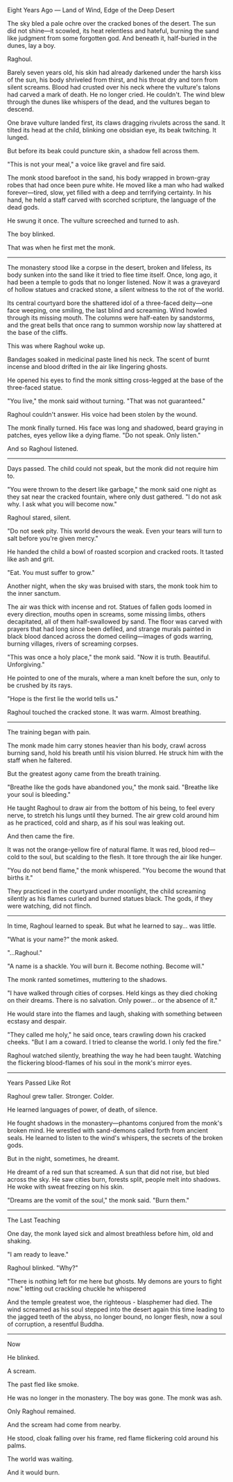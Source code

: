 Eight Years Ago — Land of Wind, Edge of the Deep Desert

The sky bled a pale ochre over the cracked bones of the desert. The sun did not shine—it scowled, its heat relentless and hateful, burning the sand like judgment from some forgotten god. And beneath it, half-buried in the dunes, lay a boy.

Raghoul.

Barely seven years old, his skin had already darkened under the harsh kiss of the sun, his body shriveled from thirst, and his throat dry and torn from silent screams. Blood had crusted over his neck where the vulture's talons had carved a mark of death. He no longer cried. He couldn't. The wind blew through the dunes like whispers of the dead, and the vultures began to descend.

One brave vulture landed first, its claws dragging rivulets across the sand. It tilted its head at the child, blinking one obsidian eye, its beak twitching. It lunged.

But before its beak could puncture skin, a shadow fell across them.

"This is not your meal," a voice like gravel and fire said.

The monk stood barefoot in the sand, his body wrapped in brown-gray robes that had once been pure white. He moved like a man who had walked forever—tired, slow, yet filled with a deep and terrifying certainty. In his hand, he held a staff carved with scorched scripture, the language of the dead gods.

He swung it once. The vulture screeched and turned to ash.

The boy blinked.

That was when he first met the monk.

---

The monastery stood like a corpse in the desert, broken and lifeless, its body sunken into the sand like it tried to flee time itself. Once, long ago, it had been a temple to gods that no longer listened. Now it was a graveyard of hollow statues and cracked stone, a silent witness to the rot of the world.

Its central courtyard bore the shattered idol of a three-faced deity—one face weeping, one smiling, the last blind and screaming. Wind howled through its missing mouth. The columns were half-eaten by sandstorms, and the great bells that once rang to summon worship now lay shattered at the base of the cliffs.

This was where Raghoul woke up.

Bandages soaked in medicinal paste lined his neck. The scent of burnt incense and blood drifted in the air like lingering ghosts.

He opened his eyes to find the monk sitting cross-legged at the base of the three-faced statue.

"You live," the monk said without turning. "That was not guaranteed."

Raghoul couldn't answer. His voice had been stolen by the wound.

The monk finally turned. His face was long and shadowed, beard graying in patches, eyes yellow like a dying flame. "Do not speak. Only listen."

And so Raghoul listened.

---
Days passed. The child could not speak, but the monk did not require him to.

"You were thrown to the desert like garbage," the monk said one night as they sat near the cracked fountain, where only dust gathered. "I do not ask why. I ask what you will become now."

Raghoul stared, silent.

"Do not seek pity. This world devours the weak. Even your tears will turn to salt before you're given mercy."

He handed the child a bowl of roasted scorpion and cracked roots. It tasted like ash and grit.

"Eat. You must suffer to grow."

Another night, when the sky was bruised with stars, the monk took him to the inner sanctum.

The air was thick with incense and rot. Statues of fallen gods loomed in every direction, mouths open in screams, some missing limbs, others decapitated, all of them half-swallowed by sand. The floor was carved with prayers that had long since been defiled, and strange murals painted in black blood danced across the domed ceiling—images of gods warring, burning villages, rivers of screaming corpses.

"This was once a holy place," the monk said. "Now it is truth. Beautiful. Unforgiving."

He pointed to one of the murals, where a man knelt before the sun, only to be crushed by its rays.

"Hope is the first lie the world tells us."

Raghoul touched the cracked stone. It was warm. Almost breathing.


---

The training began with pain.

The monk made him carry stones heavier than his body, crawl across burning sand, hold his breath until his vision blurred. He struck him with the staff when he faltered.

But the greatest agony came from the breath training.

"Breathe like the gods have abandoned you," the monk said. "Breathe like your soul is bleeding."

He taught Raghoul to draw air from the bottom of his being, to feel every nerve, to stretch his lungs until they burned. The air grew cold around him as he practiced, cold and sharp, as if his soul was leaking out.

And then came the fire.

It was not the orange-yellow fire of natural flame. It was red, blood red—cold to the soul, but scalding to the flesh. It tore through the air like hunger.

"You do not bend flame," the monk whispered. "You become the wound that births it."

They practiced in the courtyard under moonlight, the child screaming silently as his flames curled and burned statues black. The gods, if they were watching, did not flinch.

---
In time, Raghoul learned to speak. But what he learned to say… was little.

"What is your name?" the monk asked.

"…Raghoul."

"A name is a shackle. You will burn it. Become nothing. Become will."

The monk ranted sometimes, muttering to the shadows.

"I have walked through cities of corpses. Held kings as they died choking on their dreams. There is no salvation. Only power… or the absence of it."

He would stare into the flames and laugh, shaking with something between ecstasy and despair.

"They called me holy," he said once, tears crawling down his cracked cheeks. "But I am a coward. I tried to cleanse the world. I only fed the fire."

Raghoul watched silently, breathing the way he had been taught. Watching the flickering blood-flames of his soul in the monk's mirror eyes.


---

Years Passed Like Rot

Raghoul grew taller. Stronger. Colder.

He learned languages of power, of death, of silence.

He fought shadows in the monastery—phantoms conjured from the monk's broken mind. He wrestled with sand-demons called forth from ancient seals. He learned to listen to the wind's whispers, the secrets of the broken gods.

But in the night, sometimes, he dreamt.

He dreamt of a red sun that screamed. A sun that did not rise, but bled across the sky. He saw cities burn, forests split, people melt into shadows. He woke with sweat freezing on his skin.

"Dreams are the vomit of the soul," the monk said. "Burn them."


---

The Last Teaching

One day, the monk layed sick and almost breathless before him, old and shaking.

"I am ready to leave."

Raghoul blinked. "Why?"

"There is nothing left for me here but ghosts. My demons are yours to fight now." letting out crackling chuckle he whispered 

And the temple greatest woe, the righteous -  blasphemer had died. The wind screamed as his soul stepped into the desert again this time leading to the jagged teeth of the abyss, no longer bound, no longer flesh, now a soul of corruption, a resentful Buddha.


---

Now

He blinked.

A scream.

The past fled like smoke.

He was no longer in the monastery. The boy was gone. The monk was ash.

Only Raghoul remained.

And the scream had come from nearby.

He stood, cloak falling over his frame, red flame flickering cold around his palms.

The world was waiting.

And it would burn.